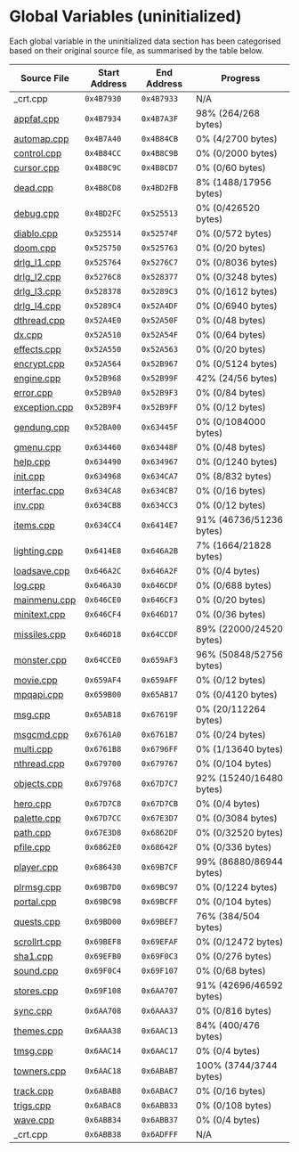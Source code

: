 # Global Variables (uninitialized)

Each global variable in the uninitialized data section has been categorised based on their original source file, as summarised by the table below.

| Source File                     | Start Address | End Address | Progress                     |
|---------------------------------|---------------|-------------|------------------------------|
| _crt.cpp                        | `0x4B7930`    | `0x4B7933`  | N/A                          |
| [appfat.cpp](appfat.md)         | `0x4B7934`    | `0x4B7A3F`  | 98% (264/268 bytes)          |
| [automap.cpp](automap.md)       | `0x4B7A40`    | `0x4B84CB`  | 0% (4/2700 bytes)            |
| [control.cpp](control.md)       | `0x4B84CC`    | `0x4B8C9B`  | 0% (0/2000 bytes)            |
| [cursor.cpp](cursor.md)         | `0x4B8C9C`    | `0x4B8CD7`  | 0% (0/60 bytes)              |
| [dead.cpp](dead.md)             | `0x4B8CD8`    | `0x4BD2FB`  | 8% (1488/17956 bytes)        |
| [debug.cpp](debug.md)           | `0x4BD2FC`    | `0x525513`  | 0% (0/426520 bytes)          |
| [diablo.cpp](diablo.md)         | `0x525514`    | `0x52574F`  | 0% (0/572 bytes)             |
| [doom.cpp](doom.md)             | `0x525750`    | `0x525763`  | 0% (0/20 bytes)              |
| [drlg_l1.cpp](drlg_l1.md)       | `0x525764`    | `0x5276C7`  | 0% (0/8036 bytes)            |
| [drlg_l2.cpp](drlg_l2.md)       | `0x5276C8`    | `0x528377`  | 0% (0/3248 bytes)            |
| [drlg_l3.cpp](drlg_l3.md)       | `0x528378`    | `0x5289C3`  | 0% (0/1612 bytes)            |
| [drlg_l4.cpp](drlg_l4.md)       | `0x5289C4`    | `0x52A4DF`  | 0% (0/6940 bytes)            |
| [dthread.cpp](dthread.md)       | `0x52A4E0`    | `0x52A50F`  | 0% (0/48 bytes)              |
| [dx.cpp](dx.md)                 | `0x52A510`    | `0x52A54F`  | 0% (0/64 bytes)              |
| [effects.cpp](effects.md)       | `0x52A550`    | `0x52A563`  | 0% (0/20 bytes)              |
| [encrypt.cpp](encrypt.md)       | `0x52A564`    | `0x52B967`  | 0% (0/5124 bytes)            |
| [engine.cpp](engine.md)         | `0x52B968`    | `0x52B99F`  | 42% (24/56 bytes)            |
| [error.cpp](error.md)           | `0x52B9A0`    | `0x52B9F3`  | 0% (0/84 bytes)              |
| [exception.cpp](exception.md)   | `0x52B9F4`    | `0x52B9FF`  | 0% (0/12 bytes)              |
| [gendung.cpp](gendung.md)       | `0x52BA00`    | `0x63445F`  | 0% (0/1084000 bytes)         |
| [gmenu.cpp](gmenu.md)           | `0x634460`    | `0x63448F`  | 0% (0/48 bytes)              |
| [help.cpp](help.md)             | `0x634490`    | `0x634967`  | 0% (0/1240 bytes)            |
| [init.cpp](init.md)             | `0x634968`    | `0x634CA7`  | 0% (8/832 bytes)             |
| [interfac.cpp](interfac.md)     | `0x634CA8`    | `0x634CB7`  | 0% (0/16 bytes)              |
| [inv.cpp](inv.md)               | `0x634CB8`    | `0x634CC3`  | 0% (0/12 bytes)              |
| [items.cpp](items.md)           | `0x634CC4`    | `0x6414E7`  | 91% (46736/51236 bytes)      |
| [lighting.cpp](lighting.md)     | `0x6414E8`    | `0x646A2B`  | 7% (1664/21828 bytes)        |
| [loadsave.cpp](loadsave.md)     | `0x646A2C`    | `0x646A2F`  | 0% (0/4 bytes)               |
| [log.cpp](log.md)               | `0x646A30`    | `0x646CDF`  | 0% (0/688 bytes)             |
| [mainmenu.cpp](mainmenu.md)     | `0x646CE0`    | `0x646CF3`  | 0% (0/20 bytes)              |
| [minitext.cpp](minitext.md)     | `0x646CF4`    | `0x646D17`  | 0% (0/36 bytes)              |
| [missiles.cpp](missiles.md)     | `0x646D18`    | `0x64CCDF`  | 89% (22000/24520 bytes)      |
| [monster.cpp](monster.md)       | `0x64CCE0`    | `0x659AF3`  | 96% (50848/52756 bytes)      |
| [movie.cpp](movie.md)           | `0x659AF4`    | `0x659AFF`  | 0% (0/12 bytes)              |
| [mpqapi.cpp](mpqapi.md)         | `0x659B00`    | `0x65AB17`  | 0% (0/4120 bytes)            |
| [msg.cpp](msg.md)               | `0x65AB18`    | `0x67619F`  | 0% (20/112264 bytes)         |
| [msgcmd.cpp](msgcmd.md)         | `0x6761A0`    | `0x6761B7`  | 0% (0/24 bytes)              |
| [multi.cpp](multi.md)           | `0x6761B8`    | `0x6796FF`  | 0% (1/13640 bytes)           |
| [nthread.cpp](nthread.md)       | `0x679700`    | `0x679767`  | 0% (0/104 bytes)             |
| [objects.cpp](objects.md)       | `0x679768`    | `0x67D7C7`  | 92% (15240/16480 bytes)      |
| [hero.cpp](hero.md)             | `0x67D7C8`    | `0x67D7CB`  | 0% (0/4 bytes)               |
| [palette.cpp](palette.md)       | `0x67D7CC`    | `0x67E3D7`  | 0% (0/3084 bytes)            |
| [path.cpp](path.md)             | `0x67E3D8`    | `0x6862DF`  | 0% (0/32520 bytes)           |
| [pfile.cpp](pfile.md)           | `0x6862E0`    | `0x68642F`  | 0% (0/336 bytes)             |
| [player.cpp](player.md)         | `0x686430`    | `0x69B7CF`  | 99% (86880/86944 bytes)      |
| [plrmsg.cpp](plrmsg.md)         | `0x69B7D0`    | `0x69BC97`  | 0% (0/1224 bytes)            |
| [portal.cpp](portal.md)         | `0x69BC98`    | `0x69BCFF`  | 0% (0/104 bytes)             |
| [quests.cpp](quests.md)         | `0x69BD00`    | `0x69BEF7`  | 76% (384/504 bytes)          |
| [scrollrt.cpp](scrollrt.md)     | `0x69BEF8`    | `0x69EFAF`  | 0% (0/12472 bytes)           |
| [sha1.cpp](sha1.md)             | `0x69EFB0`    | `0x69F0C3`  | 0% (0/276 bytes)             |
| [sound.cpp](sound.md)           | `0x69F0C4`    | `0x69F107`  | 0% (0/68 bytes)              |
| [stores.cpp](stores.md)         | `0x69F108`    | `0x6AA707`  | 91% (42696/46592 bytes)      |
| [sync.cpp](sync.md)             | `0x6AA708`    | `0x6AAA37`  | 0% (0/816 bytes)             |
| [themes.cpp](themes.md)         | `0x6AAA38`    | `0x6AAC13`  | 84% (400/476 bytes)          |
| [tmsg.cpp](tmsg.md)             | `0x6AAC14`    | `0x6AAC17`  | 0% (0/4 bytes)               |
| [towners.cpp](towners.md)       | `0x6AAC18`    | `0x6ABAB7`  | 100% (3744/3744 bytes)       |
| [track.cpp](track.md)           | `0x6ABAB8`    | `0x6ABAC7`  | 0% (0/16 bytes)              |
| [trigs.cpp](trigs.md)           | `0x6ABAC8`    | `0x6ABB33`  | 0% (0/108 bytes)             |
| [wave.cpp](wave.md)             | `0x6ABB34`    | `0x6ABB37`  | 0% (0/4 bytes)               |
| _crt.cpp                        | `0x6ABB38`    | `0x6ADFFF`  | N/A                          |
